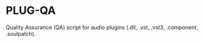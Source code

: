 # PLUG-QA
Quality Assurance (QA) script for audio plugins (.dll, .vst, .vst3, .component, .soulpatch). 
